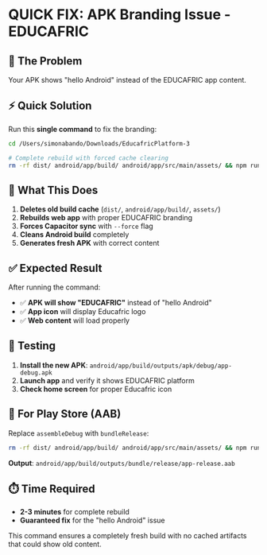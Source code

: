 # QUICK FIX: APK Branding Issue - EDUCAFRIC

## 🎯 **The Problem**
Your APK shows "hello Android" instead of the EDUCAFRIC app content.

## ⚡ **Quick Solution**

Run this **single command** to fix the branding:

```bash
cd /Users/simonabando/Downloads/EducafricPlatform-3

# Complete rebuild with forced cache clearing
rm -rf dist/ android/app/build/ android/app/src/main/assets/ && npm run build && npx cap sync android --force && cd android && ./gradlew clean && ./gradlew assembleDebug
```

## 🔧 **What This Does**

1. **Deletes old build cache** (`dist/`, `android/app/build/`, `assets/`)
2. **Rebuilds web app** with proper EDUCAFRIC branding
3. **Forces Capacitor sync** with `--force` flag
4. **Cleans Android build** completely
5. **Generates fresh APK** with correct content

## ✅ **Expected Result**

After running the command:
- ✅ **APK will show "EDUCAFRIC"** instead of "hello Android"
- ✅ **App icon** will display Educafric logo
- ✅ **Web content** will load properly

## 📱 **Testing**

1. **Install the new APK**: `android/app/build/outputs/apk/debug/app-debug.apk`
2. **Launch app** and verify it shows EDUCAFRIC platform
3. **Check home screen** for proper Educafric icon

## 🚀 **For Play Store (AAB)**

Replace `assembleDebug` with `bundleRelease`:

```bash
rm -rf dist/ android/app/build/ android/app/src/main/assets/ && npm run build && npx cap sync android --force && cd android && ./gradlew clean && ./gradlew bundleRelease
```

**Output**: `android/app/build/outputs/bundle/release/app-release.aab`

## ⏱️ **Time Required**
- **2-3 minutes** for complete rebuild
- **Guaranteed fix** for the "hello Android" issue

This command ensures a completely fresh build with no cached artifacts that could show old content.